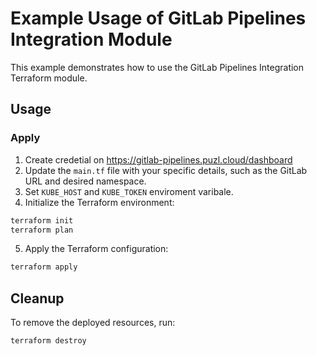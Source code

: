# Example Usage of GitLab Pipelines Integration Module

This example demonstrates how to use the GitLab Pipelines Integration Terraform module.

## Usage

### Apply

1. Create credetial on https://gitlab-pipelines.puzl.cloud/dashboard
2. Update the `main.tf` file with your specific details, such as the GitLab URL and desired namespace.
3. Set `KUBE_HOST` and `KUBE_TOKEN` enviroment varibale.
4. Initialize the Terraform environment:

```bash
terraform init
terraform plan
```

5. Apply the Terraform configuration:

```bash
terraform apply
```

## Cleanup

To remove the deployed resources, run:

```bash
terraform destroy
```
